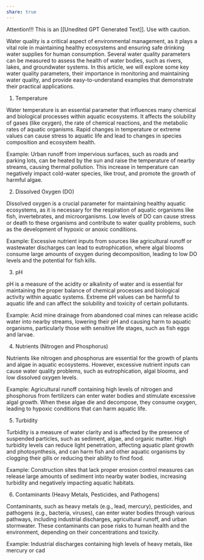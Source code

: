```yaml
---
share: true
---
```



Attention!!! This is an [[Unedited GPT Generated Text]]. Use with caution.

Water quality is a critical aspect of environmental management, as it plays a vital role in maintaining healthy ecosystems and ensuring safe drinking water supplies for human consumption. Several water quality parameters can be measured to assess the health of water bodies, such as rivers, lakes, and groundwater systems. In this article, we will explore some key water quality parameters, their importance in monitoring and maintaining water quality, and provide easy-to-understand examples that demonstrate their practical applications.

1. Temperature

Water temperature is an essential parameter that influences many chemical and biological processes within aquatic ecosystems. It affects the solubility of gases (like oxygen), the rate of chemical reactions, and the metabolic rates of aquatic organisms. Rapid changes in temperature or extreme values can cause stress to aquatic life and lead to changes in species composition and ecosystem health.

Example: Urban runoff from impervious surfaces, such as roads and parking lots, can be heated by the sun and raise the temperature of nearby streams, causing thermal pollution. This increase in temperature can negatively impact cold-water species, like trout, and promote the growth of harmful algae.

2. Dissolved Oxygen (DO)

Dissolved oxygen is a crucial parameter for maintaining healthy aquatic ecosystems, as it is necessary for the respiration of aquatic organisms like fish, invertebrates, and microorganisms. Low levels of DO can cause stress or death to these organisms and contribute to water quality problems, such as the development of hypoxic or anoxic conditions.

Example: Excessive nutrient inputs from sources like agricultural runoff or wastewater discharges can lead to eutrophication, where algal blooms consume large amounts of oxygen during decomposition, leading to low DO levels and the potential for fish kills.

3. pH

pH is a measure of the acidity or alkalinity of water and is essential for maintaining the proper balance of chemical processes and biological activity within aquatic systems. Extreme pH values can be harmful to aquatic life and can affect the solubility and toxicity of certain pollutants.

Example: Acid mine drainage from abandoned coal mines can release acidic water into nearby streams, lowering their pH and causing harm to aquatic organisms, particularly those with sensitive life stages, such as fish eggs and larvae.

4. Nutrients (Nitrogen and Phosphorus)

Nutrients like nitrogen and phosphorus are essential for the growth of plants and algae in aquatic ecosystems. However, excessive nutrient inputs can cause water quality problems, such as eutrophication, algal blooms, and low dissolved oxygen levels.

Example: Agricultural runoff containing high levels of nitrogen and phosphorus from fertilizers can enter water bodies and stimulate excessive algal growth. When these algae die and decompose, they consume oxygen, leading to hypoxic conditions that can harm aquatic life.

5. Turbidity

Turbidity is a measure of water clarity and is affected by the presence of suspended particles, such as sediment, algae, and organic matter. High turbidity levels can reduce light penetration, affecting aquatic plant growth and photosynthesis, and can harm fish and other aquatic organisms by clogging their gills or reducing their ability to find food.

Example: Construction sites that lack proper erosion control measures can release large amounts of sediment into nearby water bodies, increasing turbidity and negatively impacting aquatic habitats.

6. Contaminants (Heavy Metals, Pesticides, and Pathogens)

Contaminants, such as heavy metals (e.g., lead, mercury), pesticides, and pathogens (e.g., bacteria, viruses), can enter water bodies through various pathways, including industrial discharges, agricultural runoff, and urban stormwater. These contaminants can pose risks to human health and the environment, depending on their concentrations and toxicity.

Example: Industrial discharges containing high levels of heavy metals, like mercury or cad